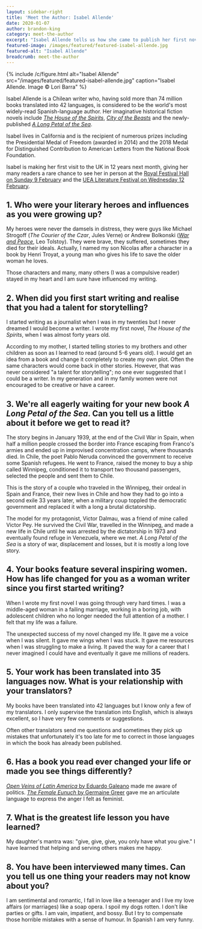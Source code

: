 ```yaml
---
layout: sidebar-right
title: 'Meet the Author: Isabel Allende'
date: 2020-01-07
author: brandon-king
category: meet-the-author
excerpt: "Isabel Allende tells us how she came to publish her first novel at the age of 40, how her success as a writer transformed her life, and what we can expect from her latest book, <cite>A Long Petal of the Sea</cite>."
featured-image: /images/featured/featured-isabel-allende.jpg
featured-alt: "Isabel Allende"
breadcrumb: meet-the-author
---
```


{% include /c/figure.html alt="Isabel Allende" src="/images/featured/featured-isabel-allende.jpg" caption="Isabel Allende. Image &copy; Lori Barra" %}

Isabel Allende is a Chilean writer who, having sold more than 74 million books translated into 42 languages, is considered to be the world's most widely-read Spanish-language author. Her imaginative historical fiction novels include [<cite>The House of the Spirits</cite>](https://suffolk.spydus.co.uk/cgi-bin/spydus.exe/ENQ/OPAC/BIBENQ?BRN=240887), [<cite>City of the Beasts</cite>](https://suffolk.spydus.co.uk/cgi-bin/spydus.exe/ENQ/OPAC/BIBENQ?BRN=1214982) and the newly-published [<cite>A Long Petal of the Sea</cite>](https://suffolk.spydus.co.uk/cgi-bin/spydus.exe/ENQ/OPAC/BIBENQ?BRN=2669924).

Isabel lives in California and is the recipient of numerous prizes including the Presidential Medal of Freedom (awarded in 2014) and the 2018 Medal for Distinguished Contribution to American Letters from the National Book Foundation.

Isabel is making her first visit to the UK in 12 years next month, giving her many readers a rare chance to see her in person at the [Royal Festival Hall on Sunday 9 February](https://www.southbankcentre.co.uk/whats-on/138380-isabel-allende-long-petal-sea-2020) and the [UEA Literature Festival on Wednesday 12 February](https://www.uea.ac.uk/litfest/programme).

## 1. Who were your literary heroes and influences as you were growing up?

My heroes were never the damsels in distress, they were guys like Michael Strogoff (<cite>The Courier of the Czar</cite>, Jules Verne) or Andrew Bolkonski ([<cite>War and Peace</cite>](https://suffolk.spydus.co.uk/cgi-bin/spydus.exe/ENQ/OPAC/BIBENQ?BRN=42135), Leo Tolstoy). They were brave, they suffered, sometimes they died for their ideals. Actually, I named my son Nicolas after a character in a book by Henri Troyat, a young man who gives his life to save the older woman he loves.

Those characters and many, many others (I was a compulsive reader) stayed in my heart and I am sure have influenced my writing.

## 2. When did you first start writing and realise that you had a talent for storytelling?

I started writing as a journalist when I was in my twenties but I never dreamed I would become a writer. I wrote my first novel, <cite>The House of the Spirits</cite>, when I was almost forty years old.

According to my mother, I started telling stories to my brothers and other children as soon as I learned to read (around 5-6 years old). I would get an idea from a book and change it completely to create my own plot. Often the same characters would come back in other stories. However, that was never considered "a talent for storytelling"; no one ever suggested that I could be a writer. In my generation and in my family women were not encouraged to be creative or have a career.

## 3.  We're all eagerly waiting for your new book <cite>A Long Petal of the Sea</cite>. Can you tell us a little about it before we get to read it?

The story begins in January 1939, at the end of the Civil War in Spain, when half a million people crossed the border into France escaping from Franco's armies and ended up in improvised concentration camps, where thousands died. In Chile, the poet Pablo Neruda convinced the government to receive some Spanish refugees. He went to France, raised the money to buy a ship called Winnipeg, conditioned it to transport two thousand passengers, selected the people and sent them to Chile.

This is the story of a couple who traveled in the Winnipeg, their ordeal in Spain and France, their new lives in Chile and how they had to go into a second exile 33 years later, when a military coup toppled the democratic government and replaced it with a long a brutal dictatorship.

The model for my protagonist, Victor Dalmau, was a friend of mine called Victor Pey. He survived the Civil War, travelled in the Winnipeg, and made a new life in Chile until he was arrested by the dictatorship in 1973 and eventually found refuge in Venezuela, where we met. <cite>A Long Petal of the Sea</cite> is a story of war, displacement and losses, but it is mostly a long love story.

## 4. Your books feature several inspiring women. How has life changed for you as a woman writer since you first started writing?

When I wrote my first novel I was going through very hard times. I was a middle-aged woman in a failing marriage, working in a boring job, with adolescent children who no longer needed the full attention of a mother. I felt that my life was a failure.

The unexpected success of my novel changed my life. It gave me a voice when I was silent. It gave me wings when I was stuck. It gave me resources when I was struggling to make a living. It paved the way for a career that I never imagined I could have and eventually it gave me millions of readers.

## 5. Your work has been translated into 35 languages now. What is your relationship with your translators?

My books have been translated into 42 languages but I know only a few of my translators. I only supervise the translation into English, which is always excellent, so I have very few comments or suggestions.

Often other translators send me questions and sometimes they pick up mistakes that unfortunately it's too late for me to correct in those languages in which the book has already been published.

## 6. Has a book you read ever changed your life or made you see things differently?

[<cite>Open Veins of Latin America</cite> by Eduardo Galeano](https://suffolk.spydus.co.uk/cgi-bin/spydus.exe/ENQ/OPAC/BIBENQ?BRN=491449) made me aware of politics. [<cite>The Female Eunuch</cite> by Germaine Greer](https://suffolk.spydus.co.uk/cgi-bin/spydus.exe/ENQ/OPAC/BIBENQ?BRN=74195) gave me an articulate language to express the anger I felt as feminist.

## 7. What is the greatest life lesson you have learned?

My daughter's mantra was: "give, give, give, you only have what you give." I have learned that helping and serving others makes me happy.

## 8. You have been interviewed many times. Can you tell us one thing your readers may not know about you?

I am sentimental and romantic, I fall in love like a teenager and I live my love affairs (or marriages) like a soap opera.  I spoil my dogs rotten. I don't like parties or gifts. I am vain, impatient, and bossy. But I try to compensate those horrible mistakes with a sense of humour. In Spanish I am very funny.
